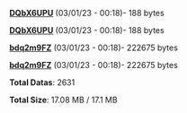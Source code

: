[**DQbX6UPU**](/data/DQbX6UPU.txt) (03/01/23 - 00:18)- 188 bytes

[**DQbX6UPU**](/data/DQbX6UPU.txt) (03/01/23 - 00:18)- 188 bytes

[**bdq2m9FZ**](/data/bdq2m9FZ.txt) (03/01/23 - 00:18)- 222675 bytes

[**bdq2m9FZ**](/data/bdq2m9FZ.txt) (03/01/23 - 00:18)- 222675 bytes

**Total Datas**: 2631

**Total Size**: 17.08 MB / 17.1 MB